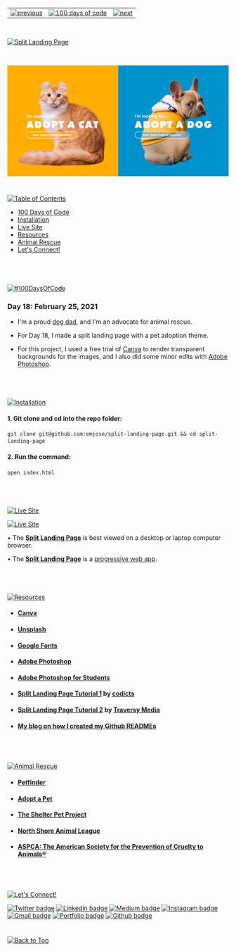 <p id="header"><p>

<table><tr>
<td> <a href="https://github.com/emjose/parallax-scroll/#header"><img src="https://res.cloudinary.com/dn1e07eul/image/upload/v1659330996/Readme%20Headers/header-left_ctkix5.png" alt="previous" style="width: 200px;"/></a> </td>
<td> <a href="https://github.com/emjose/one-hundred/#header"><img src="https://res.cloudinary.com/dn1e07eul/image/upload/v1659330606/Readme%20Headers/header-center_bkbdbt.png" alt="100 days of code" style="width: 580px;"/></a> </td>
<td> <a href="https://github.com/emjose/calculator-react/#header"><img src="https://res.cloudinary.com/dn1e07eul/image/upload/v1659330646/Readme%20Headers/header-right_eftaz9.png" alt="next" style="width: 200px;"/></a> </td>
</tr></table>

<br>

<p id="project-title"><p>

<a href=#table-of-contents>![Split Landing Page](https://res.cloudinary.com/dn1e07eul/image/upload/v1659385854/Readme%20Headers/inter-018-split_mu2nsg.png)</a>

<br>

<a href="https://emjose.github.io/split-landing-page/">![Split Landing Page](Assets/preview-018-split-landing-page.png)</a>

#

<p id="table-of-contents"><p>

<a href=#table-of-contents>![Table of Contents](https://res.cloudinary.com/dn1e07eul/image/upload/v1659241355/Readme%20Headers/inter-toc_euxbbw.png)</a>

-   [100 Days of Code](#100days)
-   [Installation](#installation)
-   [Live Site](#live-site)
-   [Resources](#resources)
-   [Animal Rescue](#animal-rescue)
-   [Let's Connect!](#lets-connect)

<br>

#

<p id="100days"><p>

<a href=#100days>![#100DaysOfCode](https://res.cloudinary.com/dn1e07eul/image/upload/v1659389776/Readme%20Headers/inter-100hash_kjpgmt.png)</a>

### Day 18: February 25, 2021

-   I'm a proud <a href="https://www.instagram.com/cocodottie/">dog dad</a>, and I'm an advocate for animal rescue.

-   For Day 18, I made a split landing page with a pet adoption theme.

-   For this project, I used a free trial of <a href="https://www.canva.com/">Canva</a> to render transparent backgrounds for the images, and I also did some minor edits with <a href="https://www.google.com/aclk?sa=l&ai=DChcSEwiUscDUvNHvAhWJhMgKHfDpCEgYABAJGgJxdQ&ae=2&sig=AOD64_0apHaBpru1RH1_qzDgEM1z6rzddw&q&adurl&ved=2ahUKEwiR0LfUvNHvAhW8FVkFHQKHDd8Q0Qx6BAgEEAE">Adobe Photoshop</a>.

<br>

#

<p id="installation"><p>

<a href=#installation>![Installation](https://res.cloudinary.com/dn1e07eul/image/upload/v1659389842/Readme%20Headers/inter-installation_j9ixlq.png)</a>

#### 1. Git clone and cd into the repo folder:

```console
git clone git@github.com:emjose/split-landing-page.git && cd split-landing-page
```

#### 2. Run the command:

```console
open index.html
```

<br>

#

<p id="live-site"><p>

<a href="https://emjose.github.io/split-landing-page/">![Live Site](https://res.cloudinary.com/dn1e07eul/image/upload/v1659389947/Readme%20Headers/inter-live-site_ngkqcf.png)</a>

<a href="https://emjose.github.io/split-landing-page/">![Live Site](Assets/018-split.gif)</a>

• The **[Split Landing Page](https://emjose.github.io/split-landing-page/)** is best viewed on a desktop or laptop computer browser.

• The **[Split Landing Page](https://emjose.github.io/split-landing-page/)** is a [progressive web app](https://developer.mozilla.org/en-US/docs/Web/Progressive_web_apps).

<br>

#

<p id="resources"><p>

<a href=#resources>![Resources](https://res.cloudinary.com/dn1e07eul/image/upload/v1659314247/Readme%20Headers/inter-resources_ncevbw.png)</a>

-   #### [Canva](https://www.canva.com/)

-   #### [Unsplash](https://unsplash.com/)

-   #### [Google Fonts](https://fonts.google.com/)

-   #### [Adobe Photoshop](https://www.adobe.com/products/photoshop.html?sdid=KKQIN&mv=search&kw=photoshop&ef_id=CjwKCAjwr_uCBhAFEiwAX8YJgVeO0EDcnfVsroxAv6afMhKn7RYzXmRKIr2RbOnUHZhyO_2yv1-OTRoCwK0QAvD_BwE:G:s&s_kwcid=AL!3085!3!356475371248!e!!g!!adobe%20photoshop&gclid=CjwKCAjwr_uCBhAFEiwAX8YJgVeO0EDcnfVsroxAv6afMhKn7RYzXmRKIr2RbOnUHZhyO_2yv1-OTRoCwK0QAvD_BwE)

-   #### [Adobe Photoshop for Students](http://www.adobe-students.com/creativecloud/buy/students.html?kw=ps&sdid=KKTGX&mv=search&ef_id=CjwKCAjwr_uCBhAFEiwAX8YJgbZ5cqIOhkH_Te2PZ7my32Okk7Z0SCZUCy3tiejS5FvoKq9tpwbdDxoCPJoQAvD_BwE:G:s&s_kwcid=AL!3085!3!367440345311!e!!g!!adobe%20photoshop)

-   #### [Split Landing Page Tutorial 1](https://youtu.be/DvwP5Vz4y4Q) by [codicts](https://www.youtube.com/channel/UCItYqcz88SDtWMZ---R492g)

-   #### [Split Landing Page Tutorial 2](https://youtu.be/oRmQN244Ir0) by [Traversy Media](https://www.youtube.com/channel/UC29ju8bIPH5as8OGnQzwJyA)

-   #### [My blog on how I created my Github READMEs](https://emmanueljose.medium.com/readme-a-makeover-story-b9c7be37a6de?sk=7ae6623d365409d875753e4604e42ffd)

<br>

#

<p id="animal-rescue"><p>

<a href=#animal-rescue>![Animal Rescue](https://res.cloudinary.com/dn1e07eul/image/upload/v1659392133/Readme%20Headers/inter-animal-rescue_rniwew.png)</a>

-   #### [Petfinder](https://www.petfinder.com/)

-   #### [Adopt a Pet](https://www.adoptapet.com/)

-   #### [The Shelter Pet Project](https://theshelterpetproject.org/)

-   #### [North Shore Animal League](https://www.animalleague.org/)

-   #### [ASPCA: The American Society for the Prevention of Cruelty to Animals®](https://www.aspca.org/)

<br>

#

<p id="lets-connect"><p>

<a href=#lets-connect>![Let's Connect!](https://res.cloudinary.com/dn1e07eul/image/upload/v1659314257/Readme%20Headers/inter-lets-connect_bv3kcd.png)</a>

<p><a href="https://twitter.com/Emmanuel_Labor"><img src="https://img.shields.io/badge/twitter-%231DA1F2.svg?&style=for-the-badge&logo=twitter&logoColor=white" height=30 width=90 alt="Twitter badge"></a> <a href="https://www.linkedin.com/in/emmanuelpjose/"><img src="https://img.shields.io/badge/linkedin-%230064e7.svg?&style=for-the-badge&logo=linkedin&logoColor=white" height=30 width=90 alt="Linkedin badge"></a> <a href="https://emmanueljose.medium.com/"><img src="https://img.shields.io/badge/medium-%238700f5.svg?&style=for-the-badge&logo=medium&logoColor=white" height=30 width=90 alt="Medium badge"></a> <a href="https://www.instagram.com/emmanuel_jose/"><img src="https://img.shields.io/badge/instagram-%23ff0077.svg?&style=for-the-badge&logo=instagram&logoColor=white" height=30 width=90 alt="Instagram badge"></a> <a href="mailto:emjose@gmail.com"><img src="https://img.shields.io/badge/gmail-%23fd1745.svg?&style=for-the-badge&logo=gmail&logoColor=white" height=30 width=90 alt="Gmail badge"></a> <a href="https://www.emmanuel-jose.com/"><img src="https://img.shields.io/badge/portfolio-%23FF0000.svg?&style=for-the-badge&logoColor=white" height=30 width=90 alt="Portfolio badge"></a> <a href="https://github.com/emjose"><img src="https://img.shields.io/badge/github-%23ff8e44.svg?&style=for-the-badge&logo=github&logoColor=white" height=30 width=90 alt="Github badge"></a></p>

#

<a href=#header>![Back to Top](https://res.cloudinary.com/dn1e07eul/image/upload/v1659314281/Readme%20Headers/inter-congrats_m4p3ck.png)</a>

<!-- testing -->
